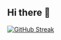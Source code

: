 ## Hi there 👋

<!--[![GitHub Streak](https://streak-stats.demolab.com/?user=ashish-ankam)](https://git.io/streak-stats) -->
[![GitHub Streak](https://streak-stats.demolab.com/?user=ashish-ankam)](https://git.io/streak-stats)
<!--
**ashish-ankam/ashish-ankam** is a ✨ _special_ ✨ repository because its `README.md` (this file) appears on your GitHub profile.

Here are some ideas to get you started:

- 🔭 I’m currently working on ...
- 🌱 I’m currently learning ...
- 👯 I’m looking to collaborate on ...
- 🤔 I’m looking for help with ...
- 💬 Ask me about ...
- 📫 How to reach me: ...
- 😄 Pronouns: ...
- ⚡ Fun fact: ...
-->
